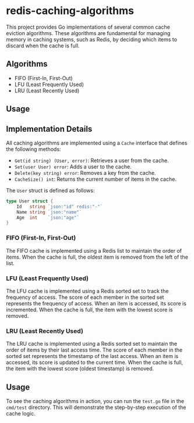 # redis-caching-algorithms

This project provides Go implementations of several common cache eviction algorithms. These algorithms are fundamental for managing memory in caching systems, such as Redis, by deciding which items to discard when the cache is full.

## Algorithms

- FIFO (First-In, First-Out)
- LFU (Least Frequently Used)
- LRU (Least Recently Used)

## Usage

## Implementation Details

All caching algorithms are implemented using a `Cache` interface that defines the following methods:

- `Get(id string) (User, error)`: Retrieves a user from the cache.
- `Set(user User) error`: Adds a user to the cache.
- `Delete(key string) error`: Removes a key from the cache.
- `CacheSize() int`: Returns the current number of items in the cache.

The `User` struct is defined as follows:

```go
type User struct {
    Id   string `json:"id" redis:"-"`
    Name string `json:"name"`
    Age  int    `json:"age"`
}
```

### FIFO (First-In, First-Out)

The FIFO cache is implemented using a Redis list to maintain the order of items. When the cache is full, the oldest item is removed from the left of the list.

### LFU (Least Frequently Used)

The LFU cache is implemented using a Redis sorted set to track the frequency of access. The score of each member in the sorted set represents the frequency of access. When an item is accessed, its score is incremented. When the cache is full, the item with the lowest score is removed.

### LRU (Least Recently Used)

The LRU cache is implemented using a Redis sorted set to maintain the order of items by their last access time. The score of each member in the sorted set represents the timestamp of the last access. When an item is accessed, its score is updated to the current time. When the cache is full, the item with the lowest score (oldest timestamp) is removed.

## Usage

To see the caching algorithms in action, you can run the `test.go` file in the `cmd/test` directory. This will demonstrate the step-by-step execution of the cache logic.
